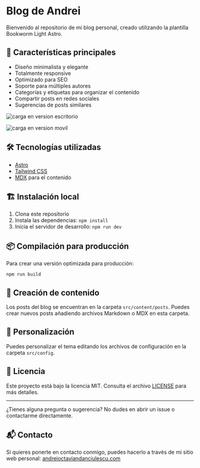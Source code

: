 # Blog de Andrei

Bienvenido al repositorio de mi blog personal, creado utilizando la plantilla Bookworm Light Astro.

## 🚀 Características principales

* Diseño minimalista y elegante
* Totalmente responsive
* Optimizado para SEO
* Soporte para múltiples autores
* Categorías y etiquetas para organizar el contenido
* Compartir posts en redes sociales
* Sugerencias de posts similares

![carga en version escritorio](/images/readme/carga_web_escritorio.webp)

![carga en version movil](/images/readme/carga_web_movil.webp)

## 🛠️ Tecnologías utilizadas

* [Astro](https://astro.build/)
* [Tailwind CSS](https://tailwindcss.com/)
* [MDX](https://mdxjs.com/) para el contenido

## 🏗️ Instalación local

1. Clona este repositorio
2. Instala las dependencias: `npm install`
3. Inicia el servidor de desarrollo: `npm run dev`

## 📦 Compilación para producción

Para crear una versión optimizada para producción:

```
npm run build
```

## 📝 Creación de contenido

Los posts del blog se encuentran en la carpeta `src/content/posts`. Puedes crear nuevos posts añadiendo archivos Markdown o MDX en esta carpeta.

## 🎨 Personalización

Puedes personalizar el tema editando los archivos de configuración en la carpeta `src/config`.

## 📄 Licencia

Este proyecto está bajo la licencia MIT. Consulta el archivo [LICENSE](LICENSE) para más detalles.

---

¿Tienes alguna pregunta o sugerencia? No dudes en abrir un issue o contactarme directamente.

## 📬 Contacto

Si quieres ponerte en contacto conmigo, puedes hacerlo a través de mi sitio web personal: [andreioctaviandanciulescu.com](https://andreioctaviandanciulescu.com)